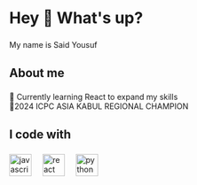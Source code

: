 <h1 align="left">Hey 👋 What's up?</h1>

###

<p align="left">My name is Said Yousuf</p>

###

<h2 align="left">About me</h2>

###

<p align="left">🔹 Currently learning React to expand my skills <br>🥇2024 ICPC ASIA KABUL REGIONAL CHAMPION</p>

###

<h2 align="left">I code with</h2>

###

<div align="left">
  <img src="https://cdn.jsdelivr.net/gh/devicons/devicon/icons/javascript/javascript-original.svg" height="40" alt="javascript logo"  />
  <img width="12" />
  <img src="https://cdn.jsdelivr.net/gh/devicons/devicon/icons/react/react-original.svg" height="40" alt="react logo"  />
  <img width="12" />
  <img src="https://cdn.jsdelivr.net/gh/devicons/devicon/icons/python/python-original.svg" height="40" alt="python logo"  />
</div>

###
